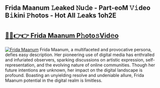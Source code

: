 ## Frida Maanum 𝙻eaked 𝙽u𝚍e - Part-eoM 𝚅𝚒deo B𝚒kini 𝙿hotos - Hot All 𝙻eaks 1oh2E

# <h2><a href="http://ld6bme.urlbe.top/?page=Frida+Maanum">🔗🔗👉👉 Frida Maanum P𝚑oto𝚜Vid𝚎o</a></h2>

[![Frida Maanum](https://i.imgur.com/eBuTRDB.gif)](http://ld6bme.urlbe.top/?page=Frida+Maanum)
Frida Maanum, a multifaceted and provocative persona, defies easy description. Her pioneering use of digital media has enthralled and infuriated observers, sparking discussions on artistic expression, self-representation, and the evolving nature of online communities. Though her future intentions are unknown, her impact on the digital landscape is profound. Boasting an unyielding resolve and undeniable allure, Frida Maanum potential in the digital realm is limitless.
